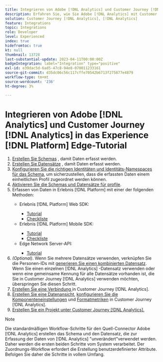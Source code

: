 ```yaml
---
title: Integrieren von Adobe [!DNL Analytics] und Customer Journey [!DNL Analytics] in das Experience [!DNL Platform] Edge-Tutorial
description: Erfahren Sie, wie Sie Adobe [!DNL Analytics] mit Customer Journey [!DNL Analytics] integrieren, indem Sie das AEP Web SDK, das AEP Mobile SDK oder die Edge Network Server-API verwenden.
solution: Customer Journey [!DNL Analytics], [!DNL Analytics]
feature: Integrations
topic: Integrations
role: Developer
level: Experienced
index: true
hidefromtoc: true
kt: null
thumbnail: 13728
last-substantial-update: 2023-04-11T00:00:00Z
badgeIntegration: label="Integration" type="positive"
exl-id: e39dac5d-6ad5-47c8-94e8-070011233161
source-git-commit: d35dc06c56c117cffe70542b6713f275877e4879
workflow-type: tm+mt
source-wordcount: '236'
ht-degree: 3%

---
```


# Integrieren von Adobe [!DNL Analytics] und Customer Journey [!DNL Analytics] in das Experience [!DNL Platform] Edge-Tutorial

<ol>
    <li><a href="https://experienceleague.adobe.com/?lang=de#dashboard/learning" _target="_blank" rel="noopener noreferrer">Erstellen Sie Schemas</a> , damit Daten erfasst werden.</li>
    <li><a href="https://experienceleague.adobe.com/docs/platform-learn/tutorials/data-ingestion/create-datasets-and-ingest-data.html" _target="_blank" rel="noopener noreferrer">Erstellen Sie Datensätze</a> , damit Daten erfasst werden.</a></li>
    <li><a href="https://experienceleague.adobe.com/docs/platform-learn/tutorials/identities/label-ingest-and-verify-identity-data.html?lang=en" _target="_blank" rel="noopener noreferrer">Konfigurieren Sie die richtigen Identitäten und Identitäts-Namespaces für das Schema</a>, um sicherzustellen, dass die erfassten Daten einem einheitlichen Profil zugeordnet werden können.</li> 
    <li><a href="https://experienceleague.adobe.com/docs/platform-learn/tutorials/profiles/bring-data-into-the-real-time-customer-profile.html?lang=de" _target="_blank" rel="noopener noreferrer">Aktivieren Sie die Schemas und Datensätze für profile</a>.</li>
    <li>Erfassen von Daten in Erlebnis [!DNL Platform] mit einer der folgenden Methoden:</li>
        <ul>
            <li>Erlebnis [!DNL Platform] Web SDK:</li>
                <ul>
                    <li><a href="https://experienceleague.adobe.com/docs/platform-learn/implement-web-sdk/overview.html?lang=de" _target="_blank" rel="noopener noreferrer">Tutorial</a></li>
                    <li><a href="https://experienceleague.adobe.com/docs/analytics/implementation/aep-edge/web-sdk/overview.html" _target="_blank" rel="noopener noreferrer">Checkliste</a></li>
                </ul>
            <li>Erlebnis [!DNL Platform] Mobile SDK:</li>
                <ul>
                    <li><a href="https://experienceleague.adobe.com/docs/platform-learn/data-collection/mobile-sdk/create-mobile-properties.html" _target="_blank" rel="noopener noreferrer">Tutorial</a></li>
                    <li><a href="https://experienceleague.adobe.com/docs/analytics/implementation/aep-edge/mobile-sdk/overview.html" _target="_blank" rel="noopener noreferrer">Checkliste</a></li>
                </ul></li>
            <li>Edge Network Server-API:</li>
                <ul>
                    <li><a href="https://experienceleague.adobe.com/docs/experience-platform/edge-network-server-api/interacting-other-adobe-solutions/interacting-adobe-analytics.html" _target="_blank" rel="noopener noreferrer">Tutorial</a></li>
                </ul>
       </ul>
    <li><i>(Optional)</i>. Wenn Sie mehrere Datensätze verwenden, verknüpfen Sie die Personen-IDs mit <a href="https://experienceleague.adobe.com/docs/analytics-platform/using/cja-connections/combined-dataset.html" _target="_blank" rel="noopener noreferrer">generieren Sie einen kombinierten Datensatz</a>. Wenn Sie einen einzelnen [!DNL Analytics] -Datensatz verwenden oder wenn eine gemeinsame Kennung für alle Datensätze vorhanden ist, die Sie in Customer Journey [!DNL Analytics] verwenden möchten, überspringen Sie diesen Schritt.</li>
    <li><a href="https://experienceleague.adobe.com/docs/customer-journey-analytics-learn/tutorials/connections/connecting-customer-journey-analytics-to-data-sources-in-platform.html?lang=de" _target="_blank" rel="noopener noreferrer">Erstellen Sie eine Verbindung </a> in Customer Journey [!DNL Analytics].</li>
    <li><a href="https://experienceleague.adobe.com/docs/customer-journey-analytics-learn/tutorials/data-views/basic-configuration-for-data-views.html" _target="_blank" rel="noopener noreferrer">Erstellen Sie eine Datenansicht</a>, <a href="https://experienceleague.adobe.com/docs/customer-journey-analytics-learn/tutorials/data-views/configuring-component-settings-in-data-views.html" _target="_blank" rel="noopener noreferrer">konfigurieren Sie die Komponenteneinstellungen</a> und <a href="https://experienceleague.adobe.com/docs/customer-journey-analytics-learn/tutorials/data-views/formatting-metrics-in-data-views.html" _target="_blank" rel="noopener noreferrer">Formatmetriken</a> in Customer Journey [!DNL Analytics].
    <li><a href="https://experienceleague.adobe.com/docs/customer-journey-analytics-learn/tutorials/analysis-workspace/workspace-projects/build-a-new-project.html?lang=de" _target="_blank" rel="noopener noreferrer">Erstellen Sie ein Projekt unter Customer Journey [!DNL Analytics].</a></li>
</ol>

>[!NOTE]
>
>Die standardmäßigen Workflow-Schritte für den Quell-Connector Adobe [!DNL Analytics] erstellen das Schema und den Datensatz, die zur Erfassung der Daten von [!DNL Analytics] &quot;unverändert&quot;verwendet werden. Daher werden die ersten beiden Schritte vom System verarbeitet. Der Zuordnungs-Workflow erfordert die Erstellung benutzerdefinierter Attribute. Befolgen Sie daher die Schritte in vollem Umfang.
